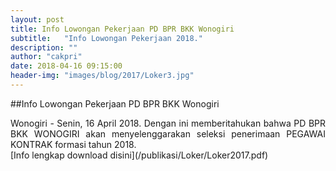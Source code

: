 ```yaml
---
layout: post
title: Info Lowongan Pekerjaan PD BPR BKK Wonogiri
subtitle:   "Info Lowongan Pekerjaan 2018."
description: ""
author: "cakpri"
date: 2018-04-16 09:15:00
header-img: "images/blog/2017/Loker3.jpg"
---
```

##Info Lowongan Pekerjaan PD BPR BKK Wonogiri
<div style="text-align: justify;">Wonogiri - Senin, 16 April 2018. 
Dengan ini memberitahukan bahwa PD BPR BKK WONOGIRI akan menyelenggarakan seleksi penerimaan PEGAWAI KONTRAK
formasi tahun 2018.</div>
[Info lengkap download disini](/publikasi/Loker/Loker2017.pdf)
